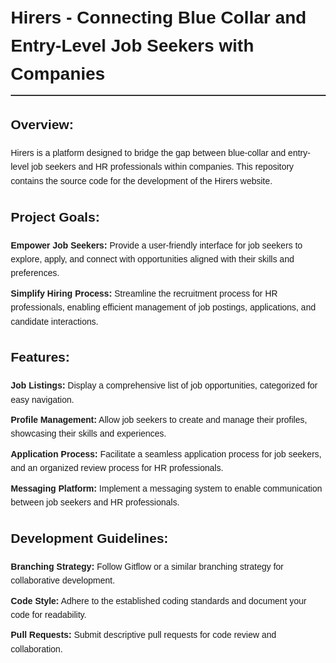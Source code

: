 <!DOCTYPE html>
<html lang="en">
<head>
  <meta charset="UTF-8">
  <meta name="viewport" content="width=device-width, initial-scale=1.0">
  <title>Hirers - Connecting Blue Collar and Entry-Level Job Seekers with Companies</title>
  <style>
    body {
      font-family: 'Arial', sans-serif;
      margin: 20px;
      line-height: 1.6;
    }

    h1, h2, h3 {
      color: #333;
    }

    h1 {
      border-bottom: 2px solid #333;
      padding-bottom: 10px;
    }

    section {
      margin-bottom: 20px;
    }

    ul {
      list-style-type: none;
      padding: 0;
    }

    ul li {
      margin-bottom: 10px;
    }
  </style>
</head>
<body>
  <h1>Hirers - Connecting Blue Collar and Entry-Level Job Seekers with Companies</h1>

  <section>
    <h2>Overview:</h2>
    <p>Hirers is a platform designed to bridge the gap between blue-collar and entry-level job seekers and HR professionals within companies. This repository contains the source code for the development of the Hirers website.</p>
  </section>

  <section>
    <h2>Project Goals:</h2>
    <ul>
      <li><strong>Empower Job Seekers:</strong> Provide a user-friendly interface for job seekers to explore, apply, and connect with opportunities aligned with their skills and preferences.</li>
      <li><strong>Simplify Hiring Process:</strong> Streamline the recruitment process for HR professionals, enabling efficient management of job postings, applications, and candidate interactions.</li>
    </ul>
  </section>

  <section>
    <h2>Features:</h2>
    <ul>
      <li><strong>Job Listings:</strong> Display a comprehensive list of job opportunities, categorized for easy navigation.</li>
      <li><strong>Profile Management:</strong> Allow job seekers to create and manage their profiles, showcasing their skills and experiences.</li>
      <li><strong>Application Process:</strong> Facilitate a seamless application process for job seekers, and an organized review process for HR professionals.</li>
      <li><strong>Messaging Platform:</strong> Implement a messaging system to enable communication between job seekers and HR professionals.</li>
    </ul>
  </section>

  <section>
    <h2>Development Guidelines:</h2>
    <ul>
      <li><strong>Branching Strategy:</strong> Follow Gitflow or a similar branching strategy for collaborative development.</li>
      <li><strong>Code Style:</strong> Adhere to the established coding standards and document your code for readability.</li>
      <li><strong>Pull Requests:</strong> Submit descriptive pull requests for code review and collaboration.</li>
    </ul>
  </section>
</body>
</html>
